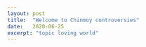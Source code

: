 ```yaml
---
layout: post
title:  "Welcome to Chinmoy controversies"
date:   2020-06-25
excerpt: "topic loving world"
---
```

